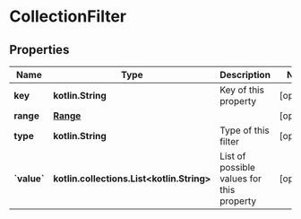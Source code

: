 
# CollectionFilter

## Properties
Name | Type | Description | Notes
------------ | ------------- | ------------- | -------------
**key** | **kotlin.String** | Key of this property |  [optional]
**range** | [**Range**](Range.md) |  |  [optional]
**type** | **kotlin.String** | Type of this filter |  [optional]
**&#x60;value&#x60;** | **kotlin.collections.List&lt;kotlin.String&gt;** | List of possible values for this property |  [optional]



